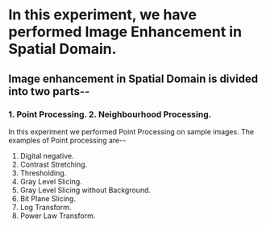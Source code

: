 # In this experiment, we have performed Image Enhancement in Spatial Domain.
## Image enhancement in Spatial Domain is divided into two parts--

### 1. Point Processing.       2. Neighbourhood Processing.

In this experiment we performed Point Processing on sample images.
The examples of Point processing are--

1.  Digital negative.
2.  Contrast Stretching.
3.  Thresholding.
4.  Gray Level Slicing.
5.  Gray Level Slicing without Background.
6.  Bit Plane Slicing.
7.  Log Transform.
8.  Power Law Transform.
